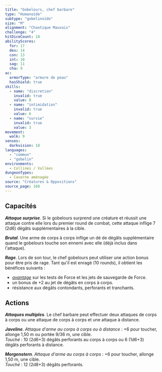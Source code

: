 ```yaml
---
title: "Gobelours, chef barbare"
type: "Humanoïde"
subtype: "gobelinoïde"
size: "M"
alignment: "Chaotique Mauvais"
challenge: "4"
hitDiceCount: 10
abilityScores:
  for: 17
  dex: 14
  con: 13
  int: 10
  sag: 11
  cha: 9
ac: 
  armorType: "armure de peau"
  hasShield: true
skills: 
  - name: "discretion"
    invalid: true
    value: 8
  - name: "intimidation"
    invalid: true
    value: 6
  - name: "survie"
    invalid: true
    value: 3
movement: 
  walk: 9
senses: 
  darkvision: 18
languages: 
  - "commun"
  - "gobelin"
environments:
  - Collines / Vallées
dungeonTypes:
  - Caverne aménagée
source: "Créatures & Oppositions"
source_page: 168
---
```

## Capacités
_**Attaque surprise**_. Si le gobelours surprend une créature et réussit une attaque contre elle lors du premier round de combat, cette attaque inflige 7 (2d6) dégâts supplémentaires à la cible.

_**Brutal**_. Une arme de corps à corps inflige un dé de dégâts supplémentaire quand le gobelours touche son ennemi avec elle (déjà inclus dans l'attaque).

_**Rage**_. Lors de son tour, le chef gobelours peut utiliser une action bonus pour être pris de rage. Tant qu'il est enragé (10 rounds), il obtient les bénéfices suivants :
* [_avantage_](/utiliser-les-caracteristiques/#avantage-et-desavantage) sur les tests de Force et les jets de sauvegarde de Force.
* un bonus de +2 au jet de dégâts en corps à corps.
* résistance aux dégâts contondants, perforants et tranchants.

## Actions
_**Attaques multiples**_. Le chef barbare peut effectuer deux attaques de corps à corps ou une attaque de corps à corps et une attaque à distance.

_**Javeline**_. _Attaque d'arme au corps à corps ou à distance_ : +6 pour toucher, allonge 1,50 m ou portée 9/36 m, une cible.  
_Touché_ : 10 (2d6+3) dégâts perforants au corps à corps ou 6 (1d6+3) dégâts perforants à distance.

_**Morgenstern**_. _Attaque d'arme au corps à corps_ : +6 pour toucher, allonge 1,50 m, une cible.  
_Touché_ : 12 (2d8+3) dégâts perforants.
